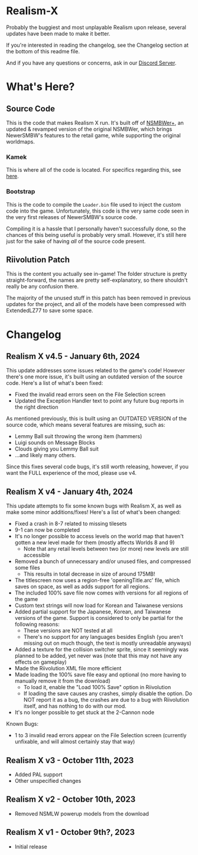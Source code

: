 # Realism-X
Probably the buggiest and most unplayable Realism upon release, several updates have been made to make it better.

If you're interested in reading the changelog, see the Changelog section at the bottom of this readme file.

And if you have any questions or concerns, ask in our [Discord Server][discord].

# What's Here?

## Source Code
This is the code that makes Realism X run. It's built off of [NSMBWer+], an updated & revamped version of the
original NSMBWer, which brings NewerSMBW's features to the retail game, while supporting the original worldmaps.

### Kamek
This is where all of the code is located. For specifics regarding this, see [here][explainKamekFolder].

[NSMBWer+]: https://github.com/Ryguy0777/NSMBWerPlus
[explainKamekFolder]: https://github.com/Ryguy0777/NSMBWerPlus?tab=readme-ov-file#kamek
[discord]: https://discord.gg/ycRTYaYPu3

### Bootstrap
This is the code to compile the `Loader.bin` file used to inject the custom code into the game. Unfortunately,
this code is the very same code seen in the very first releases of NewerSMBW's source code.

Compiling it is a hassle that I personally haven't successfully done, so the chances of this being useful is probably
very small. However, it's still here just for the sake of having *all* of the source code present.

## Riivolution Patch
This is the content you actually see in-game! The folder structure is pretty straight-forward, the names are pretty
self-explanatory, so there shouldn't really be any confusion there.

The majority of the unused stuff in this patch has been removed in previous updates for the project, and all of the
models have been compressed with ExtendedLZ77 to save some space.

# Changelog
## Realism X v4.5 - January 6th, 2024
This update addresses some issues related to the game's code! However there's one more issue, it's built using an outdated version of the source code.
Here's a list of what's been fixed:
- Fixed the invalid read errors seen on the File Selection screen
- Updated the Exception Handler text to point any future bug reports in the right direction
	
As mentioned previously, this is built using an OUTDATED VERSION of the source code, which means several features are missing, such as:
- Lemmy Ball suit throwing the wrong item (hammers)
- Luigi sounds on Message Blocks
- Clouds giving you Lemmy Ball suit
- ...and likely many others.

Since this fixes several code bugs, it's still worth releasing, however, if you want the FULL experience of the mod, please use v4.

## Realism X v4 - January 4th, 2024
This update attempts to fix some known bugs with Realism X, as well as make some minor additions/fixes! 
Here's a list of what's been changed:
- Fixed a crash in 8-7 related to missing tilesets
- 9-1 can now be completed
- It's no longer possible to access levels on the world map that haven't gotten a new level made for them (mostly affects Worlds 8 and 9)
  - Note that any retail levels between two (or more) new levels are still accessible 
- Removed a bunch of unnecessary and/or unused files, and compressed some files
  - This results in total decrease in size of around 175MB!
- The titlescreen now uses a region-free 'openingTitle.arc' file, which saves on space, as well as adds support for all regions.
- The included 100% save file now comes with versions for all regions of the game
- Custom text strings will now load for Korean and Taiwanese versions
- Added partial support for the Japanese, Korean, and Taiwanese versions of the game. Support is considered to only be partial for the following reasons:
  - These versions are NOT tested at all
  - There's no support for any languages besides English (you aren't missing out on much though, the text is mostly unreadable anyways)
- Added a texture for the collision switcher sprite, since it seemingly was planned to be added, yet never was (note that this may not have any effects on gameplay)
- Made the Riivolution XML file more efficient
- Made loading the 100% save file easy and optional (no more having to manually remove it from the download)
  - To load it, enable the "Load 100% Save" option in Riivolution
  - If loading the save causes any crashes, simply disable the option. Do NOT report it as a bug, the crashes are due to a bug with Riivolution itself, and has nothing to do with our mod.
- It's no longer possible to get stuck at the 2-Cannon node
	
Known Bugs:
- 1 to 3 invalid read errors appear on the File Selection screen (currently unfixable, and will almost certainly stay that way)
	
## Realism X v3 - October 11th, 2023
- Added PAL support
- Other unspecified changes
	
## Realism X v2 - October 10th, 2023
- Removed NSMLW powerup models from the download
	
## Realism X v1 - October 9th?, 2023
- Initial release
